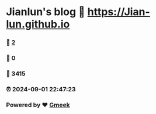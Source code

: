 # Jianlun's blog :link: https://Jian-lun.github.io 
### :page_facing_up: [2](https://Jian-lun.github.io/tag.html) 
### :speech_balloon: 0 
### :hibiscus: 3415 
### :alarm_clock: 2024-09-01 22:47:23 
### Powered by :heart: [Gmeek](https://github.com/Meekdai/Gmeek)
